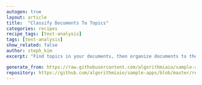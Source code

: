 ```yaml
---
autogen: true
layout: article
title:  "Classify Documents To Topics"
categories: recipes
recipe_tags: [text-analysis]
tags: [text-analysis]
show_related: false
author: steph_kim
excerpt: "Find topics in your documents, then organize documents to those topics."

generate_from: https://raw.githubusercontent.com/algorithmiaio/sample-apps/master/recipes/LDA-Mapper/README.md
repository: https://github.com/algorithmiaio/sample-apps/blob/master/recipes/LDA-Mapper/lda.py
---
```


